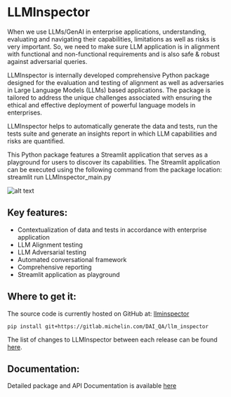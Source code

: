 # LLMInspector


When we use LLMs/GenAI in enterprise applications, understanding, evaluating and navigating their capabilities, limitations as well as risks is very important.
So, we need to make sure LLM application is in alignment with functional and non-functional requirements and is also safe & robust against adversarial queries.

LLMInspector is internally developed comprehensive Python package designed for the evaluation and testing of alignment as well as adversaries in Large Language Models (LLMs) based applications. The package is tailored to address the unique challenges associated with ensuring the ethical and effective deployment of powerful language models in enterprises. 

LLMInspector helps to automatically generate the data and tests, run the tests suite and generate an insights report in which LLM capabilities and risks are quantified.

This Python package features a Streamlit application that serves as a playground for users to discover its capabilities. The Streamlit application can be executed using the following command from the package location: streamlit run LLMInspector_main.py

![alt text](https://gitlab.michelin.com/DAI_QA/llm_inspector/-/raw/main/images/llminspector_flow_v1.0.jpg)


## Key features:
- Contextualization of data and tests in accordance with enterprise application
- LLM Alignment testing 
- LLM Adversarial testing
- Automated conversational framework
- Comprehensive reporting
- Streamlit application as playground

## Where to get it:
The source code is currently hosted on GitHub at: [llminspector](https://gitlab.michelin.com/DAI_QA/llminspector)

```
pip install git+https://gitlab.michelin.com/DAI_QA/llm_inspector
```


The list of changes to LLMInspector between each release can be found [here](https://gitlab.michelin.com/DAI_QA/llminspector/-/releases). 

## Documentation:
Detailed package and API Documentation is available [here](https://gitlab.michelin.com/DAI_QA/llminspector/-/wikis/home)


